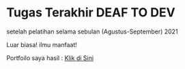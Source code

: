 # Tugas Terakhir DEAF TO DEV
setelah pelatihan selama sebulan (Agustus-September) 2021
<br>
<p>Luar biasa! ilmu manfaat!</p>
<p>Portfoilo saya hasil : <a href="https://bagasrah1.github.io/03_bagasrahmawan.a_bab6.portfolio.website/">Klik di Sini</a></p>
